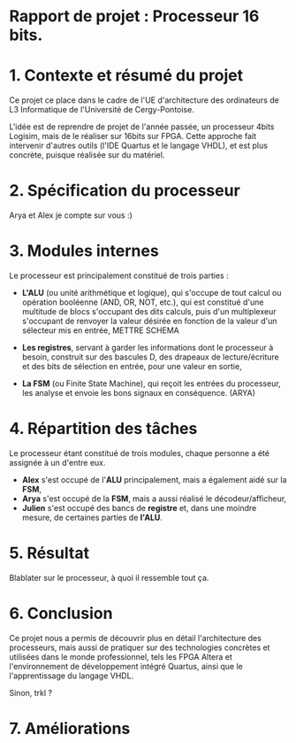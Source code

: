 # Rapport de projet : Processeur 16 bits.

# 1. Contexte et résumé du projet

  Ce projet ce place dans le cadre de l'UE d'architecture des ordinateurs de L3 Informatique de l'Université de Cergy-Pontoise.

  L'idée est de reprendre de projet de l'année passée, un processeur 4bits Logisim, mais de le réaliser sur 16bits sur FPGA. Cette approche fait intervenir d'autres outils (l'IDE Quartus et le langage VHDL), et est plus concrète, puisque réalisée sur du matériel.

# 2. Spécification du processeur

Arya et Alex je compte sur vous :)

# 3. Modules internes

  Le processeur est principalement constitué de trois parties :

  * __L'ALU__ (ou unité arithmétique et logique), qui s'occupe de tout calcul ou opération booléenne (AND, OR, NOT, etc.), qui est constitué d'une multitude de blocs s'occupant des dits calculs, puis d'un multiplexeur s'occupant de renvoyer la valeur désirée en fonction de la valeur d'un sélecteur mis en entrée,
  METTRE SCHEMA

  * __Les registres__, servant à garder les informations dont le processeur à besoin, construit sur des bascules D, des drapeaux de lecture/écriture et des bits de sélection en entrée, pour une valeur en sortie,

  * __La FSM__ (ou Finite State Machine), qui reçoit les entrées du processeur, les analyse et envoie les bons signaux en conséquence. (ARYA)

# 4. Répartition des tâches

  Le processeur étant constitué de trois modules, chaque personne a été assignée à un d'entre eux.

  * __Alex__ s'est occupé de l'__ALU__ principalement, mais a également aidé sur la __FSM__,
  * __Arya__ s'est occupé de la __FSM__, mais a aussi réalisé le décodeur/afficheur,
  * __Julien__ s'est occupé des bancs de __registre__ et, dans une moindre mesure, de certaines parties de __l'ALU__.

# 5. Résultat

Blablater sur le processeur, à quoi il ressemble tout ça.

# 6. Conclusion

Ce projet nous a permis de découvrir plus en détail l'architecture des processeurs, mais aussi de pratiquer sur des technologies concrètes et utilisées dans le monde professionnel, tels les FPGA Altera et l'environnement de développement intégré Quartus, ainsi que le l'apprentissage du langage VHDL.

Sinon, trkl ?

# 7. Améliorations

